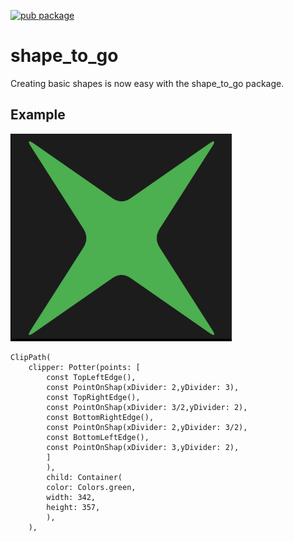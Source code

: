 [![pub package](https://img.shields.io/pub/v/shape_to_go.svg)](https://pub.dartlang.org/packages/shape_to_go)

# shape_to_go

Creating basic shapes is now easy with the shape_to_go package.

## Example

![](assets/pic_1.png)

```
ClipPath(
    clipper: Potter(points: [
        const TopLeftEdge(),
        const PointOnShap(xDivider: 2,yDivider: 3),
        const TopRightEdge(),
        const PointOnShap(xDivider: 3/2,yDivider: 2),
        const BottomRightEdge(),
        const PointOnShap(xDivider: 2,yDivider: 3/2),
        const BottomLeftEdge(),
        const PointOnShap(xDivider: 3,yDivider: 2),
        ]
        ),
        child: Container(
        color: Colors.green,
        width: 342,
        height: 357,
        ),
    ),
```

